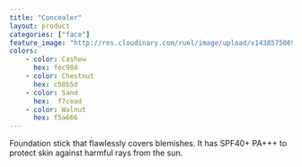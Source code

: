 ```yaml
---
title: "Concealer"
layout: product
categories: ["face"]
feature_image: "http://res.cloudinary.com/ruel/image/upload/v1438575069/fs/Concealer_PB246672-.jpg"
colors:
    - color: Cashew
      hex: fec984
    - color: Chestnut
      hex: c58b5d
    - color: Sand
      hex:  f7cead
    - color: Walnut
      hex: f5a666
---
```

Foundation stick that flawlessly covers blemishes. It has SPF40+ PA+++ to protect skin against harmful rays from the sun.